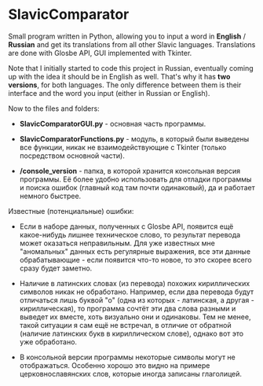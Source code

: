 # SlavicComparator
Small program written in Python, allowing you to input a word in **English** / **Russian** and get its translations from all other Slavic languages. Translations are done with Glosbe API, GUI implemented with Tkinter.

Note that I initially started to code this project in Russian, eventually coming up with the idea it should be in English as well. That's why it has **two versions**, for both languages. The only difference between them is their interface and the word you input (either in Russian or English).

Now to the files and folders:

* **SlavicComparatorGUI.py** - основная часть программы.

* **SlavicComparatorFunctions.py** - модуль, в который были выведены все функции, никак не взаимодействующие с Tkinter (только посредством основной части).

* **/console_version** - папка, в которой хранится консольная версия программы. Её более удобно использовать для отладки программы и поиска ошибок (главный код там почти одинаковый), да и работает немного быстрее.


Известные (потенциальные) ошибки:

* Если в наборе данных, полученных c Glosbe API, появится ещё какое-нибудь лишнее техническое слово, то результат перевода может оказаться неправильным. Для уже известных мне "аномальных" данных есть регулярные выражения, все эти данные обрабатывающие - если появится что-то новое, то это скорее всего сразу будет заметно.

* Наличие в латинских словах (из перевода) похожих кириллических символов никак не обработано. Например, если два перевода будут отличаться лишь буквой "о" (одна из которых - латинская, а другая - кириллическая), то программа сочтёт эти два слова разными и выведет их вместе, хоть визуально они и одинаковы. Тем не менее, такой ситуации я сам ещё не встречал, в отличие от обратной (наличие латинских букв в кириллическом слове), однако вот это уже обработано.

* В консольной версии программы некоторые символы могут не отображаться. Особенно хорошо это видно на примере церковнославянских слов, которые иногда записаны глаголицей.
